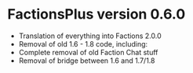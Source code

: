 # FactionsPlus version 0.6.0

- Translation of everything into Factions 2.0.0
- Removal of old 1.6 - 1.8 code, including:
- Complete removal of old Faction Chat stuff
- Removal of bridge between 1.6 and 1.7/1.8